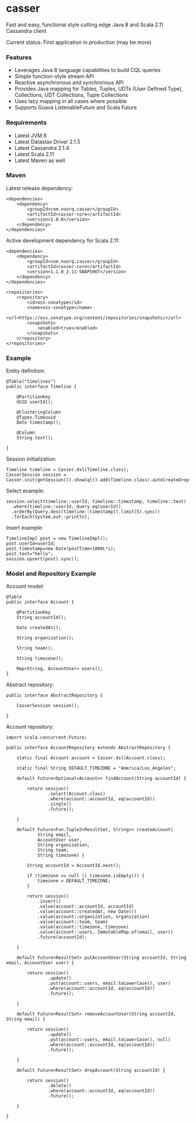 # casser
Fast and easy, functional style cutting edge Java 8 and Scala 2.11 Cassandra client

Current status: First application in production (may be more)

### Features

* Leverages Java 8 language capabilities to build CQL queries
* Simple function-style stream API
* Reactive asynchronous and synchronous API
* Provides Java mapping for Tables, Tuples, UDTs (User Defined Type), Collections, UDT Collections, Tuple Collections
* Uses lazy mapping in all cases where possible
* Supports Guava ListenableFuture and Scala Future

### Requirements

* Latest JVM 8
* Latest Datastax Driver 2.1.5
* Latest Cassandra 2.1.4
* Latest Scala 2.11
* Latest Maven as well

### Maven

Latest release dependency:
```
<dependencies>
	<dependency>
		<groupId>com.noorq.casser</groupId>
		<artifactId>casser-core</artifactId>
		<version>1.0.0</version>
	</dependency>
</dependencies>
```

Active development dependency for Scala 2.11:
```
<dependencies>
	<dependency>
		<groupId>com.noorq.casser</groupId>
		<artifactId>casser-core</artifactId>
		<version>1.1.0_2.11-SNAPSHOT</version>
	</dependency>
</dependencies>

<repositories>
    <repository>
        <id>oss-sonatype</id>
        <name>oss-sonatype</name>
        <url>https://oss.sonatype.org/content/repositories/snapshots/</url>
        <snapshots>
            <enabled>true</enabled>
        </snapshots>
    </repository>
</repositories>
```

### Example

Entity definition:
```
@Table("timelines")
public interface Timeline {

	@PartitionKey
	UUID userId();

	@ClusteringColumn
	@Types.Timeuuid
	Date timestamp();

	@Column
	String text();

}
```

Session initialization:
```
Timeline timeline = Casser.dsl(Timeline.class);
CasserSession session = Casser.init(getSession()).showCql().add(Timeline.class).autoCreateDrop().get();
```

Select example:
```
session.select(timeline::userId, timeline::timestamp, timeline::text)
  .where(timeline::userId, Query.eq(userId))
  .orderBy(Query.desc(timeline::timestamp)).limit(5).sync()
  .forEach(System.out::println);
```

Insert example:
```
TimelineImpl post = new TimelineImpl();
post.userId=userId;
post.timestamp=new Date(postTime+1000L*i);
post.text="hello";
session.upsert(post).sync();
```

### Model and Repository Example

Account model:
```
@Table
public interface Account {

	@PartitionKey
	String accountId();
	
	Date createdAt();
	
	String organization();
	
	String team();
	
	String timezone();

	Map<String, AccountUser> users();
}
```

Abstract repository:
```
public interface AbstractRepository {

	CasserSession session();
	
}
```

Account repository:
```
import scala.concurrent.Future;

public interface AccountRepository extends AbstractRepository {

	static final Account account = Casser.dsl(Account.class);
	
	static final String DEFAULT_TIMEZONE = "America/Los_Angeles";
	
	default Future<Optional<Account>> findAccount(String accountId) {
		
		return session()
				.select(Account.class)
				.where(account::accountId, eq(accountId))
				.single()
				.future();
		
	}
	
	default Future<Fun.Tuple2<ResultSet, String>> createAccount(
			String email,
			AccountUser user,
			String organization,
			String team,
			String timezone) {
		
		String accountId = AccountId.next();

		if (timezone == null || timezone.isEmpty()) {
			timezone = DEFAULT_TIMEZONE;
		}
		
		return session()
			.insert()
			.value(account::accountId, accountId)
			.value(account::createdAt, new Date())
			.value(account::organization, organization)
			.value(account::team, team)
			.value(account::timezone, timezone)
			.value(account::users, ImmutableMap.of(email, user))
			.future(accountId);
		
	}
	
	default Future<ResultSet> putAccountUser(String accountId, String email, AccountUser user) {
		
		return session()
				.update()
				.put(account::users, email.toLowerCase(), user)
				.where(account::accountId, eq(accountId))
				.future();
		
	}
	
	default Future<ResultSet> removeAccountUser(String accountId, String email) {
		
		return session()
				.update()
				.put(account::users, email.toLowerCase(), null)
				.where(account::accountId, eq(accountId))
				.future();
		
	}
	
	default Future<ResultSet> dropAccount(String accountId) {
		
		return session()
				.delete()
				.where(account::accountId, eq(accountId))
				.future();
		
	}

}
```

